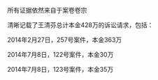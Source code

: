 所有证据依然来自于案卷卷宗

清晰记载了王清芬总计本金428万的诉讼请求，包括：

2014年2月27日，257号案件，本金363万

2014年7月8日，122号案件，本金30万

2014年7月8日，123号案件，本金35万